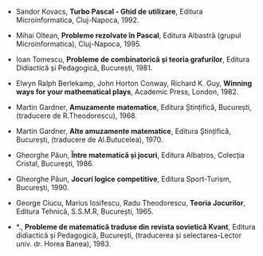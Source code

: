 - Sandor Kovacs, __Turbo Pascal - Ghid de utilizare__,  Editura Microinformatica, Cluj-Napoca, 1992.

- Mihai Oltean, __Probleme rezolvate în Pascal__, Editura Albastră (grupul Microinformatica), Cluj-Napoca, 1995.

- Ioan Tomescu, __Probleme de combinatorică și teoria grafurilor__, Editura Didiactică și Pedagogică, București, 1981.

- Elwyn Ralph Berlekamp, John Horton Conway, Richard K. Guy, __Winning ways for your mathematical plays__, Academic Press, London, 1982.

- Martin Gardner, __Amuzamente matematice__, Editura Ștințifică, București, (traducere de R.Theodorescu), 1968.

- Martin Gardner, __Alte amuzamente matematice__, Editura Ștințifică, București, (traducere de Al.Butucelea), 1970.

- Gheorghe Păun, __Între matematică și jocuri__, Editura Albatros, Colecția Cristal, București, 1986.

- Gheorghe Păun, __Jocuri logice competitive__, Editura Sport-Turism, București, 1990.

- George Ciucu, Marius Iosifescu, Radu Theodorescu, __Teoria Jocurilor__, Editura Tehnică, S.S.M.R, București, 1965.

- *., __Probleme de matematică traduse din revista sovietică Kvant__, Editura didiactică și Pedagogică, București, (traducerea și selectarea-Lector univ. dr. Horea Banea), 1983.